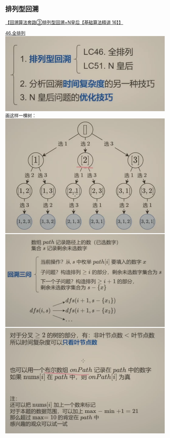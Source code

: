 ## 排列型回溯
[【回溯算法套路③排列型回溯+N皇后【基础算法精讲 16】】](https://www.bilibili.com/video/BV1mY411D7f6?vd_source=1e683c3cb93400956a910790b98ffccb)  


[46.全排列](https://leetcode.cn/problems/permutations/description/)
![](回溯-Pictures/3-1.png)
画这样一棵树：
![](回溯-Pictures/3-2.png)
![](回溯-Pictures/3-3.png)
![](回溯-Pictures/3-4.png)